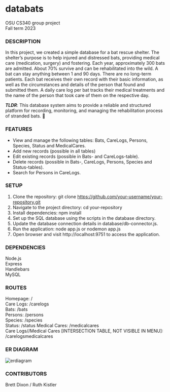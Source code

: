 # databats

OSU CS340 group project  
Fall term 2023

### DESCRIPTION

In this project, we created a simple database for a bat rescue shelter. The shelter’s purpose is to help injured and distressed bats, providing medical care (medication, surgery) and fostering. Each year, approximately 300 bats are admitted. About 70% survive and can be rehabilitated into the wild. A bat can stay anything between 1 and 90 days. There are no long-term patients. Each bat receives their own record with their basic information, as well as the circumstances and details of the person that found and submitted them. A daily care log per bat tracks their medical treatments and the name of the person that took care of them on the respective day.

**_TLDR_**: This database system aims to provide a reliable and structured platform for recording, monitoring, and managing the rehabilitation process of stranded bats. 🧡

### FEATURES

- View and manage the following tables: Bats, CareLogs, Persons, Species, Status and MedicalCares.
- Add new records (possible in all tables)
- Edit existing records (possible in Bats- and CareLogs-table).
- Delete records (possible in Bats-, CareLogs, Persons, Species and Status-tables).
- Search for Persons in CareLogs.

### SETUP

1. Clone the repository: git clone https://github.com/your-username/your-repository.git
2. Navigate to the project directory: cd your-repository
3. Install dependencies: npm install
4. Set up the SQL database using the scripts in the database directory.
5. Update the database connection details in database/db-connector.js.
6. Run the application: node app.js or nodemon app.js
7. Open browser and visit http://localhost:9751 to access the application.

### DEPENDENCIES

Node.js  
Express  
Handlebars  
MySQL

### ROUTES

Homepage: /  
Care Logs: /carelogs  
Bats: /bats  
Persons: /persons  
Species: /species  
Status: /status
Medical Cares: /medicalcares  
Care Logs//Medical Cares [INTERSECTION TABLE, NOT VISIBLE IN MENU]: /carelogsmedicalcares

### ER DIAGRAM

![erdiagram](https://github.com/6dayspizza/databats/assets/55084543/16838165-3996-4a4f-a17c-40563c683bc8)

### CONTRIBUTORS

Brett Dixon / Ruth Kistler
